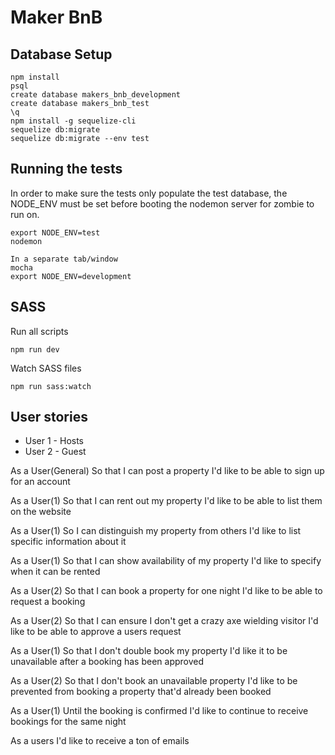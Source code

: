 # Maker BnB

## Database Setup

    npm install
    psql
    create database makers_bnb_development
    create database makers_bnb_test
    \q
    npm install -g sequelize-cli
    sequelize db:migrate
    sequelize db:migrate --env test


## Running the tests
In order to make sure the tests only populate the test database, the NODE_ENV must be set before booting the nodemon server for zombie to run on.

    export NODE_ENV=test
    nodemon

    In a separate tab/window
    mocha
    export NODE_ENV=development


## SASS
Run all scripts

    npm run dev

Watch SASS files

    npm run sass:watch


## User stories
- User 1 - Hosts
- User 2 - Guest

As a User(General)
So that I can post a property
I'd like to be able to sign up for an account

As a User(1)
So that I can rent out my property
I'd like to be able to list them on the website

As a User(1)
So I can distinguish my property from others
I'd like to list specific information about it

As a User(1)
So that I can show availability of my property
I'd like to specify when it can be rented

As a User(2)
So that I can book a property for one night
I'd like to be able to request a booking

As a User(2)
So that I can ensure I don't get a crazy axe wielding visitor
I'd like to be able to approve a users request

As a User(1)
So that I don't double book my property
I'd like it to be unavailable after a booking has been approved

As a User(2)
So that I don't book an unavailable property
I'd like to be prevented from booking a property that'd already been booked

As a User(1)
Until the booking is confirmed
I'd like to continue to receive bookings for the same night

As a users
I'd like to receive a ton of emails

